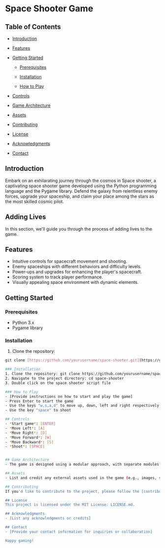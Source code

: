 # Space Shooter Game

## Table of Contents

- [Introduction](#introduction)
- [Features](#features)
- [Getting Started](#getting-started)
    - [Prerequisites](#prerequisites)

    - [Installation](#installation)

    - [How to Play](#how-to-play)

- [Controls](#controls)
- [Game Architecture](#game-architecture)
- [Assets](#assets)
- [Contributing](#contributing)
- [License](#license)
- [Acknowledgments](#acknowledgments)
- [Contact](#contact)

## Introduction
Embark on an exhilarating journey through the cosmos in Space shooter, a captivating space shooter game developed using the Python programming language and the Pygame library. Defend the galaxy from relentless enemy forces, upgrade your spaceship, and claim your place among the stars as the most skilled cosmic pilot.


## Adding Lives

In this section, we'll guide you through the process of adding lives to the game.
## Features
- Intuitive controls for spacecraft movement and shooting.
- Enemy spaceships with different behaviors and difficulty levels.
- Power-ups and upgrades for enhancing the player's spacecraft.
- Scoring system to track player performance.
- Visually appealing space environment with dynamic elements.

## Getting Started
### Prerequisites

- Python 3.x
- Pygame library

### Installation

1. Clone the repository:
```bash
git clone [https://github.com/yourusername/space-shooter.git](https://github.com/yourusername/space-shooter.git)

### Installation
1. Clone the repository: git clone https://github.com/yourusername/space-shooter.git
2. Navigate to the project directory: cd space-shooter
3. Double click on the space shooter script file

### How to Play
- [Provide instructions on how to start and play the game]
- Press Enter to start the game
- Use the keys "w,s,a,d" to move up, down, left and right respectively
- Use the key "space" to shoot

## Controls
- *Start game*: [ENTER]
- *Move Left*: [A]
- *Move Right*: [D]
- *Move Forward*: [W]
- *Move Backward*: [S]
- *Shoot*: [SPACE]


## Game Architecture
- The game is designed using a modular approach, with separate modules for player controls, enemy management, collision detection, power-ups, scoring, and graphics. This modular design allows for easy extensibility and modification.

## Assets
- List and credit any external assets used in the game (e.g., images, sounds, etc.).

## Contributing
If you'd like to contribute to the project, please follow the [contribution guidelines](CONTRIBUTING.md).

## License
This project is licensed under the MIT License: LICENSE.md.

## Acknowledgments
- [List any acknowledgments or credits]

## Contact
- [Provide your contact information for inquiries or collaboration]

Happy gaming!
